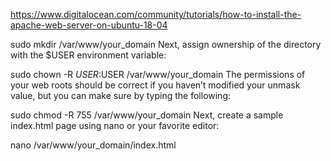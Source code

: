 https://www.digitalocean.com/community/tutorials/how-to-install-the-apache-web-server-on-ubuntu-18-04

sudo mkdir /var/www/your_domain
Next, assign ownership of the directory with the $USER environment variable:

sudo chown -R $USER:$USER /var/www/your_domain
The permissions of your web roots should be correct if you haven’t modified your unmask value, but you can make sure by typing the following:

sudo chmod -R 755 /var/www/your_domain
Next, create a sample index.html page using nano or your favorite editor:

nano /var/www/your_domain/index.html